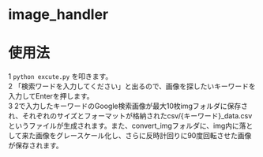 # image_handler
# 使用法
1 `python excute.py`
を叩きます。  
2 「検索ワードを入力してください」と出るので、画像を探したいキーワードを入力してEnterを押します。  
3 2で入力したキーワードのGoogle検索画像が最大10枚imgフォルダに保存され、それぞれのサイズとフォーマットが格納されたcsv/{キーワード}_data.csvというファイルが生成されます。また、convert_imgフォルダに、img内に落として来た画像をグレースケール化し、さらに反時計回りに90度回転させた画像が保存されます。
